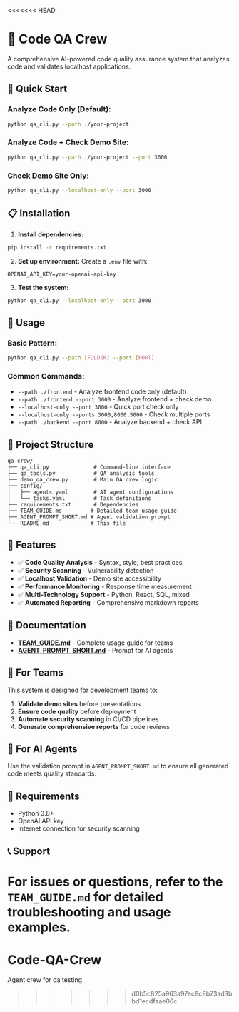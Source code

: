 <<<<<<< HEAD
# 🎯 Code QA Crew

A comprehensive AI-powered code quality assurance system that analyzes code and validates localhost applications.

## 🚀 Quick Start

### **Analyze Code Only (Default):**
```bash
python qa_cli.py --path ./your-project
```

### **Analyze Code + Check Demo Site:**
```bash
python qa_cli.py --path ./your-project --port 3000
```

### **Check Demo Site Only:**
```bash
python qa_cli.py --localhost-only --port 3000
```

## 📋 Installation

1. **Install dependencies:**
```bash
pip install -r requirements.txt
```

2. **Set up environment:**
Create a `.env` file with:
```
OPENAI_API_KEY=your-openai-api-key
```

3. **Test the system:**
```bash
python qa_cli.py --localhost-only --port 3000
```

## 🎯 Usage

### **Basic Pattern:**
```bash
python qa_cli.py --path [FOLDER] --port [PORT]
```

### **Common Commands:**
- `--path ./frontend` - Analyze frontend code only (default)
- `--path ./frontend --port 3000` - Analyze frontend + check demo
- `--localhost-only --port 3000` - Quick port check only
- `--localhost-only --ports 3000,8000,5000` - Check multiple ports
- `--path ./backend --port 8000` - Analyze backend + check API

## 📁 Project Structure

```
qa-crew/
├── qa_cli.py              # Command-line interface
├── qa_tools.py            # QA analysis tools
├── demo_qa_crew.py        # Main QA crew logic
├── config/
│   ├── agents.yaml        # AI agent configurations
│   └── tasks.yaml         # Task definitions
├── requirements.txt       # Dependencies
├── TEAM_GUIDE.md         # Detailed team usage guide
├── AGENT_PROMPT_SHORT.md # Agent validation prompt
└── README.md             # This file
```

## 🔧 Features

- ✅ **Code Quality Analysis** - Syntax, style, best practices
- ✅ **Security Scanning** - Vulnerability detection
- ✅ **Localhost Validation** - Demo site accessibility
- ✅ **Performance Monitoring** - Response time measurement
- ✅ **Multi-Technology Support** - Python, React, SQL, mixed
- ✅ **Automated Reporting** - Comprehensive markdown reports

## 📖 Documentation

- **[TEAM_GUIDE.md](TEAM_GUIDE.md)** - Complete usage guide for teams
- **[AGENT_PROMPT_SHORT.md](AGENT_PROMPT_SHORT.md)** - Prompt for AI agents

## 🎯 For Teams

This system is designed for development teams to:
1. **Validate demo sites** before presentations
2. **Ensure code quality** before deployment
3. **Automate security scanning** in CI/CD pipelines
4. **Generate comprehensive reports** for code reviews

## 🤖 For AI Agents

Use the validation prompt in `AGENT_PROMPT_SHORT.md` to ensure all generated code meets quality standards.

## 🚨 Requirements

- Python 3.8+
- OpenAI API key
- Internet connection for security scanning

## 📞 Support

For issues or questions, refer to the `TEAM_GUIDE.md` for detailed troubleshooting and usage examples. 
=======
# Code-QA-Crew
Agent crew for qa testing
>>>>>>> d0b5c825a963a97ec8c9b73ad3bbd1ecdfaae06c
